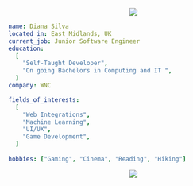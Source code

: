 <p align="center">
  <img src="https://capsule-render.vercel.app/api?text=Hey%20There&animation=fadeIn&type=waving&color=gradient&height=100" />
</p>

```yaml
name: Diana Silva
located_in: East Midlands, UK
current_job: Junior Software Engineer
education:
  [
    "Self-Taught Developer",
    "On going Bachelors in Computing and IT ",
  ]
company: WNC

fields_of_interests:
  [
    "Web Integrations",
    "Machine Learning",
    "UI/UX",
    "Game Development",
  ]
  
hobbies: ["Gaming", "Cinema", "Reading", "Hiking"]
```
<p align="center">
  <img src="[https://capsule-render.vercel.app/api?type=waving&height=100&color=gradient](https://capsule-render.vercel.app/api?type=waving&height=100&color=gradient&descAlignY=5&descAlign=10&section=footer)" />
</p>

<!--
![image](https://github.com/user-attachments/assets/f72c92e4-d845-46ee-8c57-d86267f74078)
🌱 My name is Diana Silva and I’m currently working as a Junior Software Engineer at WNC.
-->
